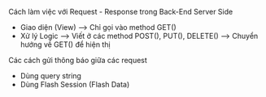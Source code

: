 Cách làm việc với Request - Response trong Back-End Server Side

- Giao diện (View) --> Chỉ gọi vào method GET()
- Xử lý Logic --> Viết ở các method POST(), PUT(), DELETE() --> Chuyển hướng về GET() để hiện thị

Các cách gửi thông báo giữa các request

- Dùng query string
- Dùng Flash Session (Flash Data)
